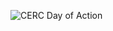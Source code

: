 ![CERC Day of Action](https://fbcdn-sphotos-g-a.akamaihd.net/hphotos-ak-xpf1/t31.0-8/11044595_951259538217950_1306794130796104375_o.jpg)
